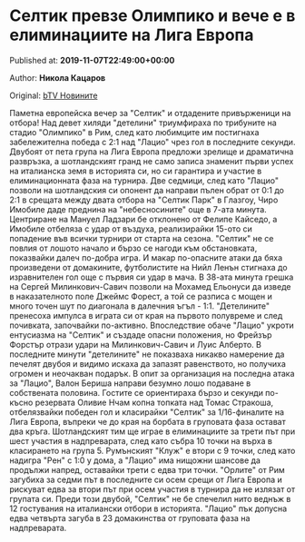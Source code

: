 
# Селтик превзе Олимпико и вече е в елиминациите на Лига Европа

Published at: **2019-11-07T22:49:00+00:00**

Author: **Никола Кацаров**

Original: [bTV Новините](https://btvnovinite.bg/sport/seltik-prevze-olimpiko-i-veche-e-v-eliminaciite-na-liga-evropa.html)

Паметна европейска вечер за "Селтик" и отдадените привърженици на отбора! Над девет хиляди "детелини" триумфираха по трибуните на стадио "Олимпико" в Рим, след като любимците им постигнаха забележителна победа с 2:1 над "Лацио" чрез гол в последните секунди. Двубоят от пета група на Лига Европа предложи зрелище и драматична развръзка, а шотландският гранд не само записа знаменит първи успех на италианска земя в историята си, но си гарантира и участие в елиминационната фаза на турнира.
Две седмици, след като "Лацио" позволи на шотландския си опонент да направи пълен обрат от 0:1 до 2:1 в срещата между двата отбора на "Селтик Парк" в Глазгоу, Чиро Имобиле даде преднина на "небесносините" още в 7-ата минута. Центриране на Мануел Ладзари бе отклонено от Фелипе Кайседо, а Имобиле отбеляза с удар от въздуха, реализирайки 15-ото си попадение във всички турнири от старта на сезона.
"Селтик" не се повлия от лошото начало и бързо се нагоди към обстановката, показвайки далеч по-добра игра. И макар по-опасните атаки да бяха произведени от домакините, футболистите на Нийл Ленън стигнаха до изравнителен гол още с първия си удар в мача. В 38-ата минута грешка на Сергей Милинкович-Савич позволи на Мохамед Ельонуси да изведе в наказателното поле Джеймс Форест, а той се разписа с мощен и много точен шут по диагонала в далечния ъгъл - 1:1.
"Детелините" пренесоха импулса в играта си от края на първото полувреме и след почивката, започвайки по-активно. Впоследствие обаче "Лацио" укроти ентусиазма на "Селтик" и създаде опасни положения, но Фрейзър Форстър отрази удари на Милинкович-Савич и Луис Алберто. В последните минути "детелините" не показваха никакво намерение да печелят двубоя и видимо искаха да запазят равенството, но получиха огромен и неочакван подарък.
В опит за организация на последна атака за "Лацио", Валон Бериша направи безумно лошо подаване в собствената половина. Гостите се ориентираха бързо и секунди по-късно резервата Оливие Нчам копна топката над Томас Стракоша, отбелязвайки победен гол и класирайки "Селтик" за 1/16-финалите на Лига Европа, въпреки че до края на борбата в груповата фаза остават два кръга.
Шотландският тим ще играе в елиминациите за трети път при шест участия в надпреварата, след като събра 10 точки на върха в класирането на група 5. Румънският "Клуж" е втори с 9 точки, след като надигра "Рен" с 1:0 у дома, а "Лацио" има нищожни шансове да продължи напред, оставайки трети с едва три точки. "Орлите" от Рим загубиха за седми път в последните си осем срещи от Лига Европа и рискуват едва за втори път при осем участия в турнира да не излязат от групата си.
Преди този двубой, "Селтик" не бе спечелил нито веднъж в 12 гостувания на италиански отбори в историята. "Лацио" пък допусна едва четвърта загуба в 23 домакинства от груповата фаза на надпреварата.
